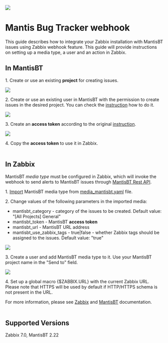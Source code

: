![](images/logo.png?raw=true)

# Mantis Bug Tracker webhook

This guide describes how to integrate your Zabbix installation with MantisBT issues using Zabbix webhook feature. This guide will provide instructions on setting up a media type, a user and an action in Zabbix.

## In MantisBT

1\. Create or use an existing **project** for creating issues.

[![](images/project_tn.png?raw=true)](images/project.png)

2\. Create or use an existing user in MantisBT with the permission to create issues in the desired project.
You can check the [instruction](https://support.mantishub.com/hc/en-us/articles/203574829-Creating-User-Accounts) how to do it.

[![](images/user_tn.png?raw=true)](images/user.png)

3\. Create an **access token** according to the original [instruction](https://support.mantishub.com/hc/en-us/articles/215787323-Connecting-to-MantisHub-APIs-using-API-Tokens).

[![](images/token_tn.png?raw=true)](images/token.png)

4\. Copy the **access token** to use it in Zabbix.
<br/><br/>

## In Zabbix

MantisBT _media type_ must be configured in Zabbix, which will invoke the webhook to send alerts to MantisBT issues through [MantisBT Rest API](https://www.mantisbt.org/docs/master/en-US/Developers_Guide/html/restapi.html).

1\. [Import](https://www.zabbix.com/documentation/7.2/manual/web_interface/frontend_sections/administration/mediatypes) MantisBT media type from [media_mantisbt.yaml](media_mantisbt.yaml) file.

2\. Change values of the following parameters in the imported media:

- mantisbt_category - category of the issues to be created. Default value: "[All Projects] General"
- mantisbt_token - MantisBT **access token**
- mantisbt_url - MantisBT URL address
- mantisbt_use_zabbix_tags - true|false - whether Zabbix tags should be assigned to the issues. Default value: "true"

[![](images/media_type_tn.png?raw=true)](images/media_type.png)

3\. Create a user and add MantisBT media type to it. Use your MantisBT project name in the "Send to" field.

[![](images/zabbix_user_tn.png?raw=true)](images/zabbix_user.png)

4\. Set up a global macro {$ZABBIX.URL} with the current Zabbix URL. Please note that HTTPS will be used by default if HTTP/HTTPS schema is not present in the URL.

For more information, please see [Zabbix](https://www.zabbix.com/documentation/7.2/manual/config/notifications) and [MantisBT](https://www.mantisbt.org/documentation.php) documentation.
<br/><br/>

## Supported Versions

Zabbix 7.0, MantisBT 2.22
